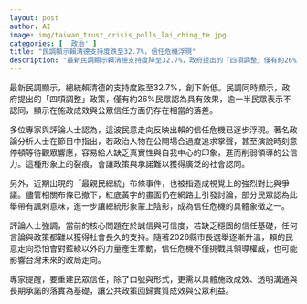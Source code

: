 ```yaml
---
layout: post
author: AI
image: img/taiwan_trust_crisis_polls_lai_ching_te.jpg
categories: [ '政治' ]
title: "民調顯示賴清德支持度跌至32.7%，信任危機浮現"
description: "最新民調顯示賴清德支持度降至32.7%，政府提出的「四項調整」僅有約26%民眾認為有效，逾半民眾表示不認同，專家與評論人士認為信任危機逐步浮現，並指出「最親民總統」布條事件加劇形象爭議；隨著2026縣市長選舉臨近，若缺乏具體施政成效與透明溝通，政策與承諾難以獲得長久認同。"
---
```

最新民調顯示，總統賴清德的支持度跌至32.7%，創下新低。民調同時顯示，政府提出的「四項調整」政策，僅有約26%民眾認為具有效果，逾一半民眾表示不認同，顯示在施政成效與公眾信任方面仍存在相當的落差。

多位專家與評論人士認為，這波民意走向反映出賴的信任危機已逐步浮現。著名政論分析人士在節目中指出，若政治人物在公開場合過度追求掌聲，甚至演說時刻意停頓等待觀眾響應，容易給人缺乏真實性與自我中心的印象，進而削弱領導的公信力。這種形象上的裂痕，會讓政策與承諾難以獲得廣泛的社會認同。

另外，近期出現的「最親民總統」布條事件，也被指造成視覺上的強烈對比與爭議。儘管相關布條已撤下，紅底黃字的畫面仍在網路上引發討論，部分民眾認為此舉帶有諷刺意味，進一步讓總統形象蒙上陰影，成為信任危機的具體象徵之一。

評論人士強調，當前的核心問題在於誠信與可信度，若缺乏穩固的信任基礎，任何言論與政策都難以獲得社會長久的支持。隨著2026縣市長選舉逐漸升溫，賴的民意走向恐怕會對藍綠以外的力量產生牽動，信任危機不僅挑戰其領導權威，也可能影響台灣未來的政局走向。

專家提醒，要重建民眾信任，除了口號與形式，更需以具體施政成效、透明溝通與長期承諾的落實為基礎，讓公共政策回歸實質成效與公眾利益。
